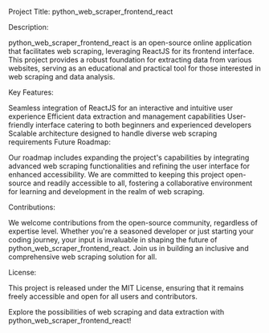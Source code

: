 Project Title: python_web_scraper_frontend_react

Description:

python_web_scraper_frontend_react is an open-source online application that facilitates web scraping, leveraging ReactJS for its frontend interface. This project provides a robust foundation for extracting data from various websites, serving as an educational and practical tool for those interested in web scraping and data analysis.

Key Features:

Seamless integration of ReactJS for an interactive and intuitive user experience
Efficient data extraction and management capabilities
User-friendly interface catering to both beginners and experienced developers
Scalable architecture designed to handle diverse web scraping requirements
Future Roadmap:

Our roadmap includes expanding the project's capabilities by integrating advanced web scraping functionalities and refining the user interface for enhanced accessibility. We are committed to keeping this project open-source and readily accessible to all, fostering a collaborative environment for learning and development in the realm of web scraping.

Contributions:

We welcome contributions from the open-source community, regardless of expertise level. Whether you're a seasoned developer or just starting your coding journey, your input is invaluable in shaping the future of python_web_scraper_frontend_react. Join us in building an inclusive and comprehensive web scraping solution for all.

License:

This project is released under the MIT License, ensuring that it remains freely accessible and open for all users and contributors.

Explore the possibilities of web scraping and data extraction with python_web_scraper_frontend_react!
